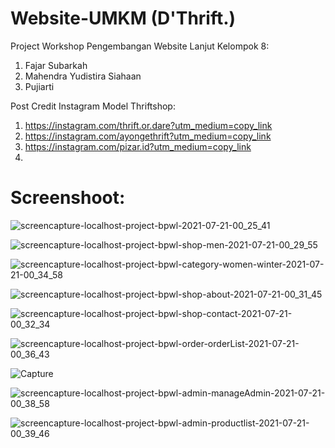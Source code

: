 # Website-UMKM (D'Thrift.)
Project Workshop Pengembangan Website Lanjut
Kelompok 8:
1. Fajar Subarkah
2. Mahendra Yudistira Siahaan
3. Pujiarti

Post Credit Instagram Model Thriftshop:
1. https://instagram.com/thrift.or.dare?utm_medium=copy_link
2. https://instagram.com/ayongethrift?utm_medium=copy_link
3. https://instagram.com/pizar.id?utm_medium=copy_link
4. 
# Screenshoot:
![screencapture-localhost-project-bpwl-2021-07-21-00_25_41](https://user-images.githubusercontent.com/74707401/126368721-0b50c73a-21c3-466f-bfc3-41e796c1f3ad.png)

![screencapture-localhost-project-bpwl-shop-men-2021-07-21-00_29_55](https://user-images.githubusercontent.com/74707401/126369262-2d5c38c4-edb0-4b8c-8107-876125b8e8fd.png)

![screencapture-localhost-project-bpwl-category-women-winter-2021-07-21-00_34_58](https://user-images.githubusercontent.com/74707401/126369811-61b82807-c290-435a-8586-46090fd326eb.png)

![screencapture-localhost-project-bpwl-shop-about-2021-07-21-00_31_45](https://user-images.githubusercontent.com/74707401/126369399-c2de0d84-702d-4e48-b82e-b5eb1e913fb8.png)

![screencapture-localhost-project-bpwl-shop-contact-2021-07-21-00_32_34](https://user-images.githubusercontent.com/74707401/126369493-a587438d-ecbc-4170-abfb-ca3720b57c28.png)

![screencapture-localhost-project-bpwl-order-orderList-2021-07-21-00_36_43](https://user-images.githubusercontent.com/74707401/126369985-96d191db-5697-481f-833a-b93ab91be550.png)

![Capture](https://user-images.githubusercontent.com/74707401/126370157-4f4c4e57-3cc3-4984-8aa4-9c2698262caf.JPG)

![screencapture-localhost-project-bpwl-admin-manageAdmin-2021-07-21-00_38_58](https://user-images.githubusercontent.com/74707401/126370256-0568ef3a-5ab7-4118-9f0e-c847bdad391d.png)

![screencapture-localhost-project-bpwl-admin-productlist-2021-07-21-00_39_46](https://user-images.githubusercontent.com/74707401/126370388-6c2a416f-3875-45de-bfd6-33a5cf832394.png)

